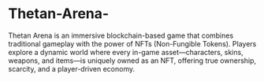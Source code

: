 # Thetan-Arena-
Thetan Arena  is an immersive blockchain-based game that combines traditional gameplay with the power of NFTs (Non-Fungible Tokens). Players explore a dynamic world where every in-game asset—characters, skins, weapons, and items—is uniquely owned as an NFT, offering true ownership, scarcity, and a player-driven economy.
